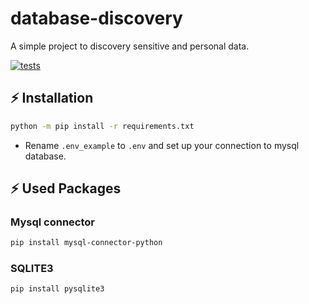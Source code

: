 # database-discovery
A simple project to discovery sensitive and personal data.

<p align="left">
  <!-- Tests -->
  <a href="https://app.travis-ci.com/FelipeArruda/database-discovery.svg?token=Qsex9H17UJXcxvUmLrM2&branch=main">
    <img src="https://app.travis-ci.com/FelipeArruda/database-discovery.svg?token=Qsex9H17UJXcxvUmLrM2&branch=main" alt="tests">
  </a>
</p>

## ⚡️ Installation
```sh
python -m pip install -r requirements.txt
```
* Rename `.env_example` to `.env` and set up your connection to mysql database.
## ⚡️ Used Packages
### Mysql connector
```sh
pip install mysql-connector-python
```
### SQLITE3
```sh
pip install pysqlite3
```